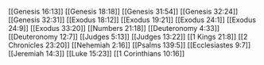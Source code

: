 [[Genesis 16:13]]
[[Genesis 18:18]]
[[Genesis 31:54]]
[[Genesis 32:24]]
[[Genesis 32:31]]
[[Exodus 18:12]]
[[Exodus 19:21]]
[[Exodus 24:1]]
[[Exodus 24:9]]
[[Exodus 33:20]]
[[Numbers 21:18]]
[[Deuteronomy 4:33]]
[[Deuteronomy 12:7]]
[[Judges 5:13]]
[[Judges 13:22]]
[[1 Kings 21:8]]
[[2 Chronicles 23:20]]
[[Nehemiah 2:16]]
[[Psalms 139:5]]
[[Ecclesiastes 9:7]]
[[Jeremiah 14:3]]
[[Luke 15:23]]
[[1 Corinthians 10:16]]
